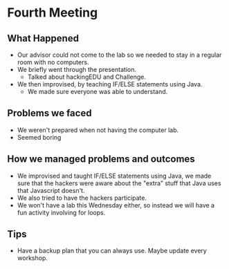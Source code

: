 # Fourth Meeting

## What Happened

- Our advisor could not come to the lab so we needed to stay in a regular room
  with no computers.
- We briefly went through the presentation.
  - Talked about hackingEDU and Challenge.
- We then improvised, by teaching IF/ELSE statements using Java.
  - We made sure everyone was able to understand.

## Problems we faced

- We weren't prepared when not having the computer lab.
- Seemed boring

## How we managed problems and outcomes

- We improvised and taught IF/ELSE statements using Java, we made sure that the
  hackers were aware about the "extra" stuff that Java uses that Javascript
  doesn't.
- We also tried to have the hackers participate.
- We won't have a lab this Wednesday either, so instead we will have a fun
  activity involving for loops.

## Tips

- Have a backup plan that you can always use. Maybe update every workshop.
